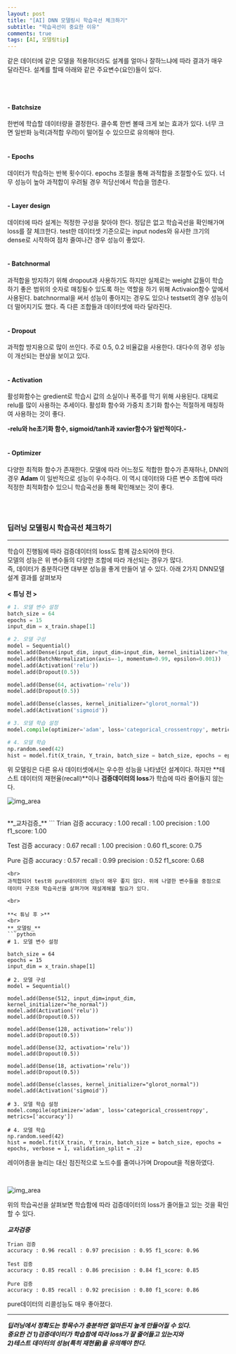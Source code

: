 ```yaml
---
layout: post
title: "[AI] DNN 모델링시 학습곡선 체크하기"
subtitle: "학습곡선이 중요한 이유"
comments: true
tags: [AI, 모델링tip]
---
```


같은 데이터에 같은 모델을 적용하더라도 설계를 얼마나 잘하느냐에 따라 결과가 매우 달라진다.
설계를 할때 아래와 같은 주요변수(요인)들이 있다.

<br><br>
#### - Batchsize
한번에 학습할 데이터량을 결정한다.
클수록 한번 볼때 크게 보는 효과가 있다. 너무 크면 일반화 능력(과적합 우려)이 떨어질 수 있으므로 유의해야 한다.
<br><br>
#### - Epochs
데이터가 학습하는 반복 횟수이다. epochs 조절을 통해 과적합을 조절할수도 있다.
너무 성능이 높아 과적합이 우려될 경우 적당선에서 학습을 멈춘다.
<br><br>
#### - Layer design
데이터에 따라 설계는 적정한 구성을 찾아야 한다.
정답은 없고 학습곡선을 확인해가며 loss를 잘 체크한다.
test한 데이터셋 기준으로는 input nodes와 유사한 크기의 dense로 시작하여 점차 줄여나간 경우 성능이 좋았다.
<br><br>
#### - Batchnormal
과적합을 방지하기 위해 dropout과 사용하기도 하지만 실제로는 weight 값들이 학습하기 좋은 범위의 숫자로 매칭될수 있도록 하는 역할을 하기 위해 Activaion함수 앞에서 사용된다.
batchnormal을 써서 성능이 좋아지는 경우도 있으나 testset의 경우 성능이 더 떨어지기도 했다. 즉 다른 조합들과 데이터셋에 따라 달라진다.
<br><br>
#### - Dropout
과적합 방지용으로 많이 쓰인다. 주로 0.5, 0.2 비율값을 사용한다. 대다수의 경우 성능이 개선되는 현상을 보이고 있다.
<br><br>
#### - Activation
활성화함수는 gredient로 학습시 값의 소실이나 폭주를 막기 위해 사용된다. 대체로 relu를 많이 사용하는 추세이다. 활성화 함수와 가중치 초기화 함수는 적절하게 매칭하여 사용하는 것이 좋다.<br>

**-relu와 he초기화 함수, sigmoid/tanh과 xavier함수가 일반적이다.-**
<br><br>
#### - Optimizer
다양한 최적화 함수가 존재한다. 모델에 따라 어느정도 적합한 함수가 존재하나, DNN의 경우 **Adam** 이 일반적으로 성능이 우수하다. 이 역시 데이터와 다른 변수 조합에 따라 적정한 최적화함수 있으니 학습곡선을 통해 확인해보는 것이 좋다.

<br><br>



### 딥러닝 모델링시 학습곡선 체크하기
---
학습이 진행됨에 따라 검증데이터의 loss도 함께 감소되어야 한다.<br>
모델의 성능은 위 변수들의 다양한 조합에 따라 개선되는 경우가 많다.<br>
즉, 데이터가 충분하다면 대부분 성능을 좋게 만들어 낼 수 있다.
아래 2가지 DNN모델 설계 결과를 살펴보자
<br>
<br>
**< 튜닝 전 >**
```python
# 1. 모델 변수 설정
batch_size = 64
epochs = 15
input_dim = x_train.shape[1]

# 2. 모델 구성
model = Sequential()
model.add(Dense(input_dim, input_dim=input_dim, kernel_initializer="he_normal"))
model.add(BatchNormalization(axis=-1, momentum=0.99, epsilon=0.001))
model.add(Activation('relu'))
model.add(Dropout(0.5))

model.add(Dense(64, activation='relu'))
model.add(Dropout(0.5))

model.add(Dense(classes, kernel_initializer="glorot_normal"))
model.add(Activation('sigmoid'))

# 3. 모델 학습 설정
model.compile(optimizer='adam', loss='categorical_crossentropy', metrics=['accuracy'])

# 4. 모델 학습
np.random.seed(42)
hist = model.fit(X_train, Y_train, batch_size = batch_size, epochs = epochs, verbose = 1, validation_split = .2)

```
위 모델링은 다른 유사 데이터셋에서는 우수한 성능을 나타냈던 설계이다. 하지만 **테스트 데이터의 재현율(recall)**이나 **검증데이터의 loss**가 학습에 따라 줄어들지 않는다.
<br>

![img_area](../img/2018-12-28-learningcurve-worst-graph.PNG)

<br>
**_교차검증_**
```
Trian 검증
accuracy : 1.00 recall : 1.00 precision : 1.00 f1_score: 1.00

Test 검증
accuracy : 0.67 recall : 1.00 precision : 0.60 f1_score: 0.75

Pure 검증
accuracy : 0.57 recall : 0.99 precision : 0.52 f1_score: 0.68
```
<br>
과적합되어 test와 pure데이터의 성능이 매우 좋지 않다. 위에 나열한 변수들을 중점으로 데이터 구조와 학습곡선을 살펴가며 재설계해볼 필요가 있다.

<br>

**< 튜닝 후 >**
<br>
**_모델링_**
```python
# 1. 모델 변수 설정

batch_size = 64  
epochs = 15
input_dim = x_train.shape[1]

# 2. 모델 구성
model = Sequential()

model.add(Dense(512, input_dim=input_dim, kernel_initializer="he_normal"))
model.add(Activation('relu'))
model.add(Dropout(0.5))

model.add(Dense(128, activation='relu'))
model.add(Dropout(0.5))

model.add(Dense(32, activation='relu'))
model.add(Dropout(0.5))

model.add(Dense(18, activation='relu'))
model.add(Dropout(0.5))

model.add(Dense(classes, kernel_initializer="glorot_normal"))
model.add(Activation('sigmoid'))

# 3. 모델 학습 설정
model.compile(optimizer='adam', loss='categorical_crossentropy', metrics=['accuracy'])  

# 4. 모델 학습
np.random.seed(42)
hist = model.fit(X_train, Y_train, batch_size = batch_size, epochs = epochs, verbose = 1, validation_split = .2)

```
레이어층을 늘리는 대신 점진적으로 노드수를 줄여나가며 Dropout을 적용하였다.

<br>

![img_area](../img/2018-12-28-learningcurve-best-graph.PNG)


위의 학습곡선을 살펴보면 학습함에 따라 검증데이터의 loss가 줄어들고 있는 것을 확인할 수 있다.
<br><br>
**_교차검증_**
```
Trian 검증
accuracy : 0.96 recall : 0.97 precision : 0.95 f1_score: 0.96

Test 검증
accuracy : 0.85 recall : 0.86 precision : 0.84 f1_score: 0.85

Pure 검증
accuracy : 0.85 recall : 0.92 precision : 0.80 f1_score: 0.86
```
pure데이터의 리콜성능도 매우 좋아졌다.

---

**_딥러닝에서 정확도는 항목수가 충분하면 얼마든지 높게 만들어질 수 있다.<br>
중요한 건 1)검증데이터가 학습함에 따라 loss가 잘 줄어들고 있는지와<br>
2)테스트 데이터의 성능(특히 재현율)을 유의해야 한다._**
<br>
